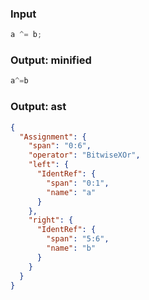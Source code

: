 ### Input
```js
a ^= b;
```

### Output: minified
```js min
a^=b
```

### Output: ast
```json
{
  "Assignment": {
    "span": "0:6",
    "operator": "BitwiseXOr",
    "left": {
      "IdentRef": {
        "span": "0:1",
        "name": "a"
      }
    },
    "right": {
      "IdentRef": {
        "span": "5:6",
        "name": "b"
      }
    }
  }
}
```
